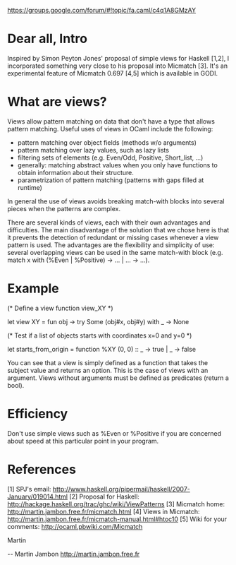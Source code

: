 https://groups.google.com/forum/#!topic/fa.caml/c4q1A8GMzAY

Dear all,
Intro
=====

Inspired by Simon Peyton Jones' proposal of simple views for Haskell 
[1,2], I incorporated something very close to his proposal into Micmatch 
[3]. It's an experimental feature of Micmatch 0.697 [4,5] which is 
available in GODI.


What are views?
===============

Views allow pattern matching on data that don't have a type that allows 
pattern matching. Useful uses of views in OCaml include the following:

* pattern matching over object fields (methods w/o arguments)
* pattern matching over lazy values, such as lazy lists
* filtering sets of elements (e.g. Even/Odd, Positive, Short_list, ...)
* generally: matching abstract values when you only have functions to
   obtain information about their structure.
* parametrization of pattern matching (patterns with gaps filled at runtime)

In general the use of views avoids breaking match-with blocks into several 
pieces when the patterns are complex.

There are several kinds of views, each with their own advantages and 
difficulties. The main disadvantage of the solution that we chose here is 
that it prevents the detection of redundant or missing cases whenever a 
view pattern is used. The advantages are the flexibility and simplicity of 
use: several overlapping views can be used in the same match-with 
block (e.g. match x with (%Even | %Positive) -> ... | ... -> ...).


Example
=======

(* Define a view function view_XY *)

let view XY = fun obj -> try Some (obj#x, obj#y) with _ -> None


(* Test if a list of objects starts with coordinates x=0 and y=0 *)

let starts_from_origin = function
     %XY (0, 0) :: _ -> true
   | _ -> false


You can see that a view is simply defined as a function that takes the 
subject value and returns an option. This is the case of views with 
an argument. Views without arguments must be defined as predicates (return 
a bool).


Efficiency
==========

Don't use simple views such as %Even or %Positive if you are concerned 
about speed at this particular point in your program.


References
==========

[1] SPJ's email: http://www.haskell.org/pipermail/haskell/2007-January/019014.html
[2] Proposal for Haskell: http://hackage.haskell.org/trac/ghc/wiki/ViewPatterns
[3] Micmatch home: http://martin.jambon.free.fr/micmatch.html
[4] Views in Micmatch: http://martin.jambon.free.fr/micmatch-manual.html#htoc10
[5] Wiki for your comments: http://ocaml.pbwiki.com/Micmatch

Martin

--
Martin Jambon
http://martin.jambon.free.fr

